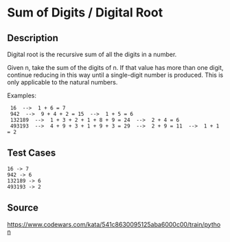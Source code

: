 # Sum of Digits / Digital Root

## Description 

Digital root is the recursive sum of all the digits in a number.

Given n, take the sum of the digits of n. If that value has more than one digit, continue reducing in this way until a single-digit number is produced. This is only applicable to the natural numbers.

Examples:

     16  -->  1 + 6 = 7
     942  -->  9 + 4 + 2 = 15  -->  1 + 5 = 6
     132189  -->  1 + 3 + 2 + 1 + 8 + 9 = 24  -->  2 + 4 = 6
     493193  -->  4 + 9 + 3 + 1 + 9 + 3 = 29  -->  2 + 9 = 11  -->  1 + 1 = 2

## Test Cases

    16 -> 7
    942 -> 6
    132189 -> 6
    493193 -> 2

## Source
https://www.codewars.com/kata/541c8630095125aba6000c00/train/python
